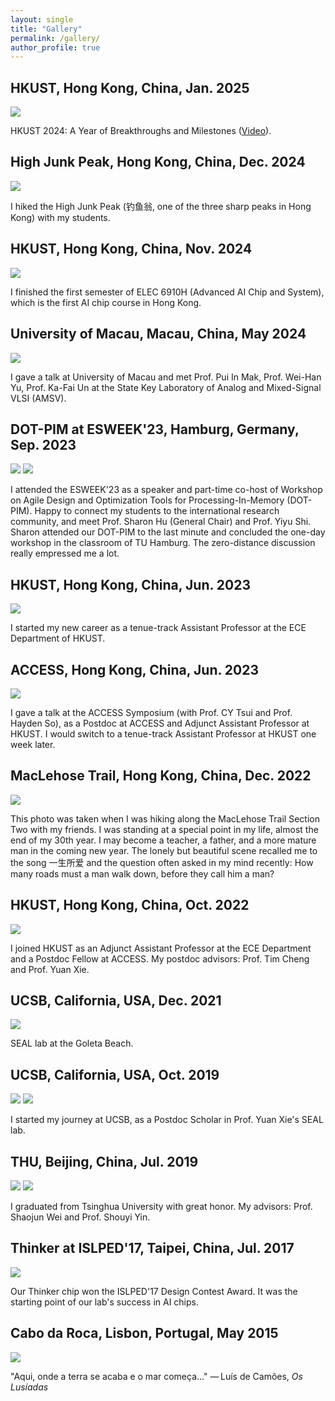 ```yaml
---
layout: single
title: "Gallery"
permalink: /gallery/
author_profile: true
---
```

## HKUST, Hong Kong, China, Jan. 2025

<img src="/images/2024_hkust_highlights[1].jpg" />

HKUST 2024: A Year of Breakthroughs and Milestones ([Video](https://www.youtube.com/watch?v=cq53SFKfK6U)).

## High Junk Peak, Hong Kong, China, Dec. 2024 

<img src="/images/2024_group[1].jpg" />

I hiked the High Junk Peak (钓鱼翁, one of the three sharp peaks in Hong Kong) with my students.

## HKUST, Hong Kong, China, Nov. 2024 

<img src="/images/2024_6910h[1].jpg" />

I finished the first semester of ELEC 6910H (Advanced AI Chip and System), which is the first AI chip course in Hong Kong. 

## University of Macau, Macau, China, May 2024 

<img src="/images/2024_macau[1].jpg" />

I gave a talk at University of Macau and met Prof. Pui In Mak, Prof. Wei-Han Yu, Prof. Ka-Fai Un at the State Key Laboratory of Analog and Mixed-Signal VLSI (AMSV).

## DOT-PIM at ESWEEK'23, Hamburg, Germany, Sep. 2023

<img src="/images/2023_esweek[1].png" />

<img src="/images/2023_esweek_dotpim[1].jpg" />

I attended the ESWEEK'23 as a speaker and part-time co-host of Workshop on Agile Design and Optimization Tools for Processing-In-Memory (DOT-PIM). Happy to connect my students to the international research community, and meet Prof. Sharon Hu (General Chair) and Prof. Yiyu Shi. Sharon attended our DOT-PIM to the last minute and concluded the one-day workshop in the classroom of TU Hamburg. The zero-distance discussion really empressed me a lot. 

## HKUST, Hong Kong, China, Jun. 2023

<img src="/images/2023_hkust_onboard[1].jpg" />

I started my new career as a tenue-track Assistant Professor at the ECE Department of HKUST.

## ACCESS, Hong Kong, China, Jun. 2023

<img src="/images/2023_access_symposium[1].png" />

I gave a talk at the ACCESS Symposium (with Prof. CY Tsui and Prof. Hayden So), as a Postdoc at ACCESS and Adjunct Assistant Professor at HKUST. I would switch to a tenue-track Assistant Professor at HKUST one week later.

## MacLehose Trail, Hong Kong, China, Dec. 2022

<img src="/images/2022_一生所爱[1].jpg" />

This photo was taken when I was hiking along the MacLehose Trail Section Two with my friends. I was standing at a special point in my life, almost the end of my 30th year. I may become a teacher, a father, and a more mature man in the coming new year. The lonely but beautiful scene recalled me to the song 一生所爱 and the question often asked in my mind recently: How many roads must a man walk down, before they call him a man?

## HKUST, Hong Kong, China, Oct. 2022

<img src="/images/2022_hkust[1].jpg" />

I joined HKUST as an Adjunct Assistant Professor at the ECE Department and a Postdoc Fellow at ACCESS. My postdoc advisors: Prof. Tim Cheng and Prof. Yuan Xie.

## UCSB, California, USA, Dec. 2021

<img src="/images/2021_seal[1].jpg" />

SEAL lab at the Goleta Beach.

## UCSB, California, USA, Oct. 2019

<img src="/images/2019_ucsb[1].jpg" />

<img src="/images/2019_ucsb_danli[1].jpg" />

I started my journey at UCSB, as a Postdoc Scholar in Prof. Yuan Xie's SEAL lab.

## THU, Beijing, China, Jul. 2019

<img src="/images/2019_graduate_wei[1].jpg" />

<img src="/images/2019_graduate_yin[1].jpg" />

I graduated from Tsinghua University with great honor. My advisors: Prof. Shaojun Wei and Prof. Shouyi Yin.

## Thinker at ISLPED'17, Taipei, China, Jul. 2017

<img src="/images/2017_thinker[1].jpg" />

Our Thinker chip won the ISLPED'17 Design Contest Award. It was the starting point of our lab's success in AI chips.

## Cabo da Roca, Lisbon, Portugal, May 2015

<img src="/images/2015_cabodaroca[1].png" />

"Aqui, onde a terra se acaba e o mar começa..." — Luís de Camões, *Os Lusíadas*
